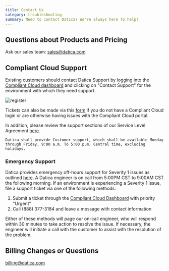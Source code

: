 ```yaml
---
title: Contact Us
category: troubleshooting
summary: Need to contact Datica? We're always here to help!
---
```


## Questions about Products and Pricing

Ask our sales team: [sales@datica.com](mailto:sales@datica.com)

## Compliant Cloud Support

Existing customers should contact Datica Support by logging into the [Compliant Cloud dashboard](https://product.datica.com/compliant-cloud) and clicking on "Contact Support" for the environment with which they need support.

![register](/compliant-cloud/articles/images/contact_support.png)

Tickets can also be made via this [form](https://datica.zendesk.com/hc/en-us/requests/new) if you do not have a Compliant Cloud login or are otherwise having issues with the Compliant Cloud portal.

In addition, please review the support sections of our Service Level Agreement [here](https://legal.datica.com/#service-level-and-support-agreement).

`Datica shall provide Customer support, which shall be available Monday through Friday, 9:00 a.m. To 5:00 p.m. Central time, excluding holidays.`

### Emergency Support

Datica provides emergency off-hours support for Severity 1 issues as outlined [here](https://legal.datica.com/#3-service-maintenance). A Datica engineer is on call from 5:00PM CST to 9:00AM CST the following morning. If an environment is experiencing a Severity 1 issue, file a support ticket via one of the following methods:

1. Submit a ticket through the [Compliant Cloud Dashboard](https://product.datica.com/compliant-cloud/) with priority "Urgent"
1. Call (888) 377-3184 and leave a message with contact information

Either of these methods will page our on-call engineer, who will respond within 30 minutes to take action to resolve the issue. If necessary, the engineer will initiate a call with the customer to assist with the resolution of the problem.

## Billing Changes or Questions

[billing@datica.com](mailto:billing@datica.com)
